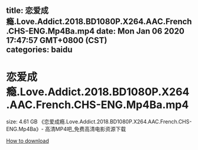 
title: 恋爱成瘾.Love.Addict.2018.BD1080P.X264.AAC.French.CHS-ENG.Mp4Ba.mp4
date: Mon Jan 06 2020 17:47:57 GMT+0800 (CST)    
categories: baidu
---

# 恋爱成瘾.Love.Addict.2018.BD1080P.X264.AAC.French.CHS-ENG.Mp4Ba.mp4
size: 4.61 GB
 《恋爱成瘾.Love.Addict.2018.BD1080P.X264.AAC.French.CHS-ENG.Mp4Ba》- 高清MP4吧_免费高清电影资源下载
 

[How to download](https://bpcam.bemobtrk.com/go/2ceec3aa-1ca2-46d6-b9ff-aaa5c184517c?jno=4097)